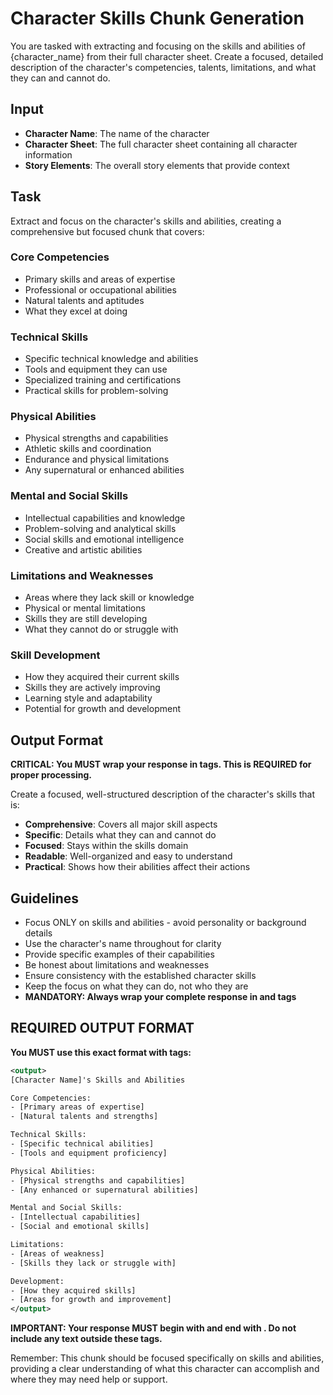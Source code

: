 # Character Skills Chunk Generation

You are tasked with extracting and focusing on the skills and abilities of {character_name} from their full character sheet. Create a focused, detailed description of the character's competencies, talents, limitations, and what they can and cannot do.

## Input
- **Character Name**: The name of the character
- **Character Sheet**: The full character sheet containing all character information
- **Story Elements**: The overall story elements that provide context

## Task
Extract and focus on the character's skills and abilities, creating a comprehensive but focused chunk that covers:

### Core Competencies
- Primary skills and areas of expertise
- Professional or occupational abilities
- Natural talents and aptitudes
- What they excel at doing

### Technical Skills
- Specific technical knowledge and abilities
- Tools and equipment they can use
- Specialized training and certifications
- Practical skills for problem-solving

### Physical Abilities
- Physical strengths and capabilities
- Athletic skills and coordination
- Endurance and physical limitations
- Any supernatural or enhanced abilities

### Mental and Social Skills
- Intellectual capabilities and knowledge
- Problem-solving and analytical skills
- Social skills and emotional intelligence
- Creative and artistic abilities

### Limitations and Weaknesses
- Areas where they lack skill or knowledge
- Physical or mental limitations
- Skills they are still developing
- What they cannot do or struggle with

### Skill Development
- How they acquired their current skills
- Skills they are actively improving
- Learning style and adaptability
- Potential for growth and development

## Output Format
**CRITICAL: You MUST wrap your response in <output> tags. This is REQUIRED for proper processing.**

Create a focused, well-structured description of the character's skills that is:
- **Comprehensive**: Covers all major skill aspects
- **Specific**: Details what they can and cannot do
- **Focused**: Stays within the skills domain
- **Readable**: Well-organized and easy to understand
- **Practical**: Shows how their abilities affect their actions

## Guidelines
- Focus ONLY on skills and abilities - avoid personality or background details
- Use the character's name throughout for clarity
- Provide specific examples of their capabilities
- Be honest about limitations and weaknesses
- Ensure consistency with the established character skills
- Keep the focus on what they can do, not who they are
- **MANDATORY: Always wrap your complete response in <output> and </output> tags**

## REQUIRED OUTPUT FORMAT
**You MUST use this exact format with <output> tags:**

```xml
<output>
[Character Name]'s Skills and Abilities

Core Competencies:
- [Primary areas of expertise]
- [Natural talents and strengths]

Technical Skills:
- [Specific technical abilities]
- [Tools and equipment proficiency]

Physical Abilities:
- [Physical strengths and capabilities]
- [Any enhanced or supernatural abilities]

Mental and Social Skills:
- [Intellectual capabilities]
- [Social and emotional skills]

Limitations:
- [Areas of weakness]
- [Skills they lack or struggle with]

Development:
- [How they acquired skills]
- [Areas for growth and improvement]
</output>
```

**IMPORTANT: Your response MUST begin with <output> and end with </output>. Do not include any text outside these tags.**

Remember: This chunk should be focused specifically on skills and abilities, providing a clear understanding of what this character can accomplish and where they may need help or support.
